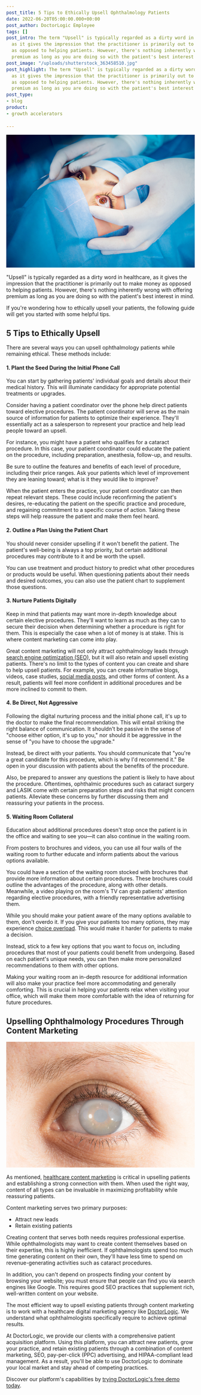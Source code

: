 ```yaml
---
post_title: 5 Tips to Ethically Upsell Ophthalmology Patients
date: 2022-06-20T05:00:00.000+00:00
post_author: DoctorLogic Employee
tags: []
post_intro: The term "Upsell" is typically regarded as a dirty word in healthcare,
  as it gives the impression that the practitioner is primarily out to make money
  as opposed to helping patients. However, there's nothing inherently wrong with offering
  premium as long as you are doing so with the patient's best interest in mind.
post_image: "/uploads/shutterstock_363458510.jpg"
post_highlight: The term "Upsell" is typically regarded as a dirty word in healthcare,
  as it gives the impression that the practitioner is primarily out to make money
  as opposed to helping patients. However, there's nothing inherently wrong with offering
  premium as long as you are doing so with the patient's best interest in mind.
post_type:
- blog
product:
- growth accelerators

---
```

![](/uploads/shutterstock_363458510.jpg)

"Upsell" is typically regarded as a dirty word in healthcare, as it gives the impression that the practitioner is primarily out to make money as opposed to helping patients. However, there's nothing inherently wrong with offering premium as long as you are doing so with the patient's best interest in mind.

If you're wondering how to ethically upsell your patients, the following guide will get you started with some helpful tips.

## **5 Tips to Ethically Upsell**

There are several ways you can upsell ophthalmology patients while remaining ethical. These methods include:

#### **1. Plant the Seed During the Initial Phone Call**

You can start by gathering patients' individual goals and details about their medical history. This will illuminate candidacy for appropriate potential treatments or upgrades.

Consider having a patient coordinator over the phone help direct patients toward elective procedures. The patient coordinator will serve as the main source of information for patients to optimize their experience. They'll essentially act as a salesperson to represent your practice and help lead people toward an upsell.

For instance, you might have a patient who qualifies for a cataract procedure. In this case, your patient coordinator could educate the patient on the procedure, including preparation, anesthesia, follow-up, and results.

Be sure to outline the features and benefits of each level of procedure, including their price ranges. Ask your patients which level of improvement they are leaning toward; what is it they would like to improve?

When the patient enters the practice, your patient coordinator can then repeat relevant steps. These could include reconfirming the patient's desires, re-educating the patient on the specific practice and procedure, and regaining commitment to a specific course of action. Taking these steps will help reassure the patient and make them feel heard.

#### **2. Outline a Plan Using the Patient Chart**

You should never consider upselling if it won't benefit the patient. The patient's well-being is always a top priority, but certain additional procedures may contribute to it and be worth the upsell.

You can use treatment and product history to predict what other procedures or products would be useful. When questioning patients about their needs and desired outcomes, you can also use the patient chart to supplement those questions.

#### **3. Nurture Patients Digitally**

Keep in mind that patients may want more in-depth knowledge about certain elective procedures. They'll want to learn as much as they can to secure their decision when determining whether a procedure is right for them. This is especially the case when a lot of money is at stake. This is where content marketing can come into play.

Great content marketing will not only attract ophthalmology leads through [search engine optimization (SEO)](https://doctorlogic.com/blog/seo-for-ophthalmologists-get-seen-by-google), but it will also retain and upsell existing patients. There's no limit to the types of content you can create and share to help upsell patients. For example, you can create informative blogs, videos, case studies, [social media posts](https://doctorlogic.com/growth-accelerators/medical-social-media-content), and other forms of content. As a result, patients will feel more confident in additional procedures and be more inclined to commit to them.

#### **4. Be Direct, Not Aggressive**

Following the digital nurturing process and the initial phone call, it's up to the doctor to make the final recommendation. This will entail striking the right balance of communication. It shouldn't be passive in the sense of "choose either option, it's up to you," nor should it be aggressive in the sense of "you have to choose the upgrade."

Instead, be direct with your patients. You should communicate that "you're a great candidate for this procedure, which is why I'd recommend it." Be open in your discussion with patients about the benefits of the procedure.

Also, be prepared to answer any questions the patient is likely to have about the procedure. Oftentimes, ophthalmic procedures such as cataract surgery and LASIK come with certain preparation steps and risks that might concern patients. Alleviate these concerns by further discussing them and reassuring your patients in the process.

#### **5. Waiting Room Collateral**

Education about additional procedures doesn't stop once the patient is in the office and waiting to see you—it can also continue in the waiting room.

From posters to brochures and videos, you can use all four walls of the waiting room to further educate and inform patients about the various options available.

You could have a section of the waiting room stocked with brochures that provide more information about certain procedures. These brochures could outline the advantages of the procedure, along with other details. Meanwhile, a video playing on the room's TV can grab patients' attention regarding elective procedures, with a friendly representative advertising them.

While you should make your patient aware of the many options available to them, don't overdo it. If you give your patients too many options, they may experience [choice overload](https://en.wikipedia.org/wiki/Overchoice). This would make it harder for patients to make a decision.

Instead, stick to a few key options that you want to focus on, including procedures that most of your patients could benefit from undergoing. Based on each patient's unique needs, you can then make more personalized recommendations to them with other options.

Making your waiting room an in-depth resource for additional information will also make your practice feel more accommodating and generally comforting. This is crucial in helping your patients relax when visiting your office, which will make them more comfortable with the idea of returning for future procedures.

## **Upselling Ophthalmology Procedures Through Content Marketing**

![](/uploads/shutterstock_530747020.jpg)

As mentioned, [healthcare content marketing](https://doctorlogic.com/growth-accelerators/healthcare-content-marketing) is critical in upselling patients and establishing a strong connection with them. When used the right way, content of all types can be invaluable in maximizing profitability while reassuring patients.

Content marketing serves two primary purposes:

* Attract new leads
* Retain existing patients

Creating content that serves both needs requires professional expertise. While ophthalmologists may want to create content themselves based on their expertise, this is highly inefficient. If ophthalmologists spend too much time generating content on their own, they'll have less time to spend on revenue-generating activities such as cataract procedures.

In addition, you can't depend on prospects finding your content by browsing your website; you must ensure that people can find you via search engines like Google. This requires good SEO practices that supplement rich, well-written content on your website.

The most efficient way to upsell existing patients through content marketing is to work with a healthcare digital marketing agency like [DoctorLogic](https://doctorlogic.com/). We understand what ophthalmologists specifically require to achieve optimal results.

At DoctorLogic, we provide our clients with a comprehensive patient acquisition platform. Using this platform, you can attract new patients, grow your practice, and retain existing patients through a combination of content marketing, SEO, pay-per-click (PPC) advertising, and HIPAA-compliant lead management. As a result, you'll be able to use DoctorLogic to dominate your local market and stay ahead of competing practices.

Discover our platform's capabilities by [trying DoctorLogic's free demo today](https://growth.doctorlogic.com/get-a-demo).